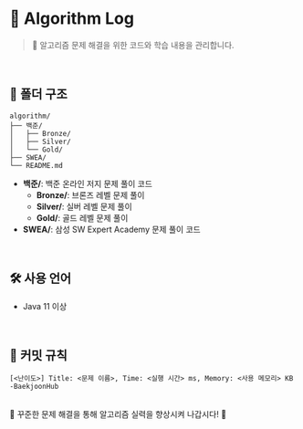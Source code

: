 # 🚀 Algorithm Log

> 📌 알고리즘 문제 해결을 위한 코드와 학습 내용을 관리합니다.

<br>

## 📂 폴더 구조

```plaintext
algorithm/
├── 백준/
│   ├── Bronze/
│   ├── Silver/
│   └── Gold/
├── SWEA/
└── README.md
```

- **백준/**: 백준 온라인 저지 문제 풀이 코드
  - **Bronze/**: 브론즈 레벨 문제 풀이
  - **Silver/**: 실버 레벨 문제 풀이
  - **Gold/**: 골드 레벨 문제 풀이
- **SWEA/**: 삼성 SW Expert Academy 문제 풀이 코드

<br>

## 🛠 사용 언어

- Java 11 이상

<br>

## 📖 커밋 규칙

```
[<난이도>] Title: <문제 이름>, Time: <실행 시간> ms, Memory: <사용 메모리> KB -BaekjoonHub
```

<br>
🚀 꾸준한 문제 해결을 통해 알고리즘 실력을 향상시켜 나갑시다! 🚀
